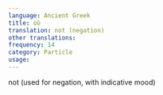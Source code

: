 ```yaml
---
language: Ancient Greek
title: οὐ
translation: not (negation)
other translations:
frequency: 14
category: Particle
usage: 
---
```

not (used for negation, with indicative mood)